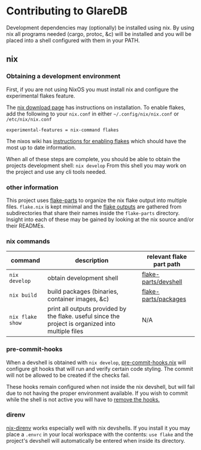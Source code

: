 # Contributing to GlareDB

Development dependencies may (optionally) be installed using nix.
By using nix all programs needed (cargo, protoc, &c) will be installed and you will be placed into a shell configured with them in your PATH.

## nix

### Obtaining a development environment

First, if you are not using NixOS you must install nix and configure the experimental flakes feature.

The [nix download page](https://nixos.org/download.html) has instructions on installation.
To enable flakes, add the following to your `nix.conf` in either `~/.config/nix/nix.conf` or `/etc/nix/nix.conf` 
```
experimental-features = nix-command flakes
```
The nixos wiki has [instructions for enabling flakes](https://nixos.wiki/wiki/Flakes#Enable_flakes) which should have the most up to date information.

When all of these steps are complete, you should be able to obtain the projects development shell: `nix develop`
From this shell you may work on the project and use any cli tools needed.

### other information

This project uses [flake-parts](https://github.com/hercules-ci/flake-parts) to organize the nix flake output into multiple files.
`flake.nix` is kept minimal and the [flake outputs](https://nixos.wiki/wiki/Flakes#Output_schema) are gathered from subdirectories that share their names inside the `flake-parts` directory.
Insight into each of these may be gained by looking at the nix source and/or their READMEs.

### nix commands

| command | description | relevant flake part path |
| ------- | ----------- | --------------- |
| `nix develop` | obtain development shell | [flake-parts/devshell](flake-parts/devshell) |
| `nix build` | build packages (binaries, container images, &c) | [flake-parts/packages](flake-parts/packages) |
| `nix flake show` | print all outputs provided by the flake. useful since the project is organized into multiple files | N/A |

### pre-commit-hooks

When a devshell is obtained with `nix develop`, [pre-commit-hooks.nix](https://github.com/cachix/pre-commit-hooks.nix) will configure git hooks that will run and verify certain code styling.
The commit will not be allowed to be created if the checks fail.

These hooks remain configured when not inside the nix devshell, but will fail due to not having the proper environment available.
If you wish to commit while the shell is not active you will have to [remove the hooks.](https://stackoverflow.com/questions/39963695/how-to-remove-git-hooks)
### direnv

[nix-direnv](https://github.com/nix-community/nix-direnv) works especially well with nix devshells.
If you install it you may place a `.envrc` in your local workspace with the contents: `use flake` and
the project's devshell will automatically be entered when inside its directory.
